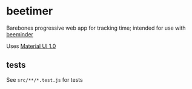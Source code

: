 # beetimer

Barebones progressive web app for tracking time; intended for use
with [beeminder](https://www.beeminder.com/)

Uses [Material UI 1.0](https://material-ui-1dab0.firebaseapp.com/)

## tests 
See `src/**/*.test.js` for tests
